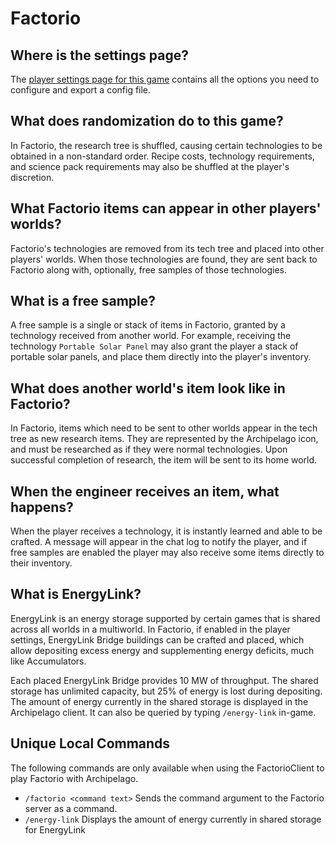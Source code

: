 # Factorio

## Where is the settings page?

The [player settings page for this game](../player-settings) contains all the options you need to configure and export a
config file.

## What does randomization do to this game?

In Factorio, the research tree is shuffled, causing certain technologies to be obtained in a non-standard order. Recipe
costs, technology requirements, and science pack requirements may also be shuffled at the player's discretion.

## What Factorio items can appear in other players' worlds?

Factorio's technologies are removed from its tech tree and placed into other players' worlds. When those technologies
are found, they are sent back to Factorio along with, optionally, free samples of those technologies.

## What is a free sample?

A free sample is a single or stack of items in Factorio, granted by a technology received from another world. For
example, receiving the technology `Portable Solar Panel` may also grant the player a stack of portable solar panels, and
place them directly into the player's inventory.

## What does another world's item look like in Factorio?

In Factorio, items which need to be sent to other worlds appear in the tech tree as new research items. They are
represented by the Archipelago icon, and must be researched as if they were normal technologies. Upon successful
completion of research, the item will be sent to its home world.

## When the engineer receives an item, what happens?

When the player receives a technology, it is instantly learned and able to be crafted. A message will appear in the chat
log to notify the player, and if free samples are enabled the player may also receive some items directly to their
inventory.

## What is EnergyLink?

EnergyLink is an energy storage supported by certain games that is shared across all worlds in a multiworld.
In Factorio, if enabled in the player settings, EnergyLink Bridge buildings can be crafted and placed, which allow
depositing excess energy and supplementing energy deficits, much like Accumulators.

Each placed EnergyLink Bridge provides 10 MW of throughput. The shared storage has unlimited capacity, but 25% of energy
is lost during depositing. The amount of energy currently in the shared storage is displayed in the Archipelago client.
It can also be queried by typing `/energy-link` in-game.

## Unique Local Commands
The following commands are only available when using the FactorioClient to play Factorio with Archipelago.

- `/factorio <command text>` Sends the command argument to the Factorio server as a command.
- `/energy-link` Displays the amount of energy currently in shared storage for EnergyLink
